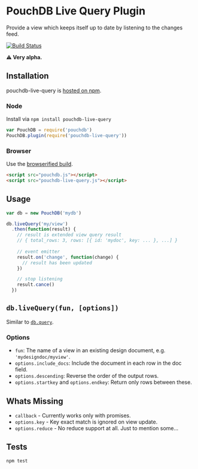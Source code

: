 # PouchDB Live Query Plugin
Provide a view which keeps itself up to date by listening to the changes feed.

[![Build Status](https://travis-ci.org/jo/pouchdb-live-query.svg?branch=master)](https://travis-ci.org/jo/pouchdb-live-query)

**:warning: Very alpha.**

## Installation
pouchdb-live-query is [hosted on npm](https://www.npmjs.com/package/pouchdb-live-query).

### Node
Install via `npm install pouchdb-live-query` 

```js
var PouchDB = require('pouchdb')
PouchDB.plugin(require('pouchdb-live-query'))
```

### Browser
Use the [browserified build](./dist/pouchdb-live-query.js).

```html
<script src="pouchdb.js"></script>
<script src="pouchdb-live-query.js"></script>
```


## Usage
```js
var db = new PouchDB('mydb')

db.liveQuery('my/view')
  .then(function(result) {
    // result is extended view query result
    // { total_rows: 3, rows: [{ id: 'mydoc', key: ... }, ...] }
    
    // event emitter
    result.on('change', function(change) {
      // result has been updated
    })

    // stop listening
    result.cance()
  })
```

## `db.liveQuery(fun, [options])`
Similar to [`db.query`](http://pouchdb.com/api.html#query_database).

### Options
* `fun`: The name of a view in an existing design document, e.g. `'mydesigndoc/myview'`.
* `options.include_docs`: Include the document in each row in the doc field. 
* `options.descending`: Reverse the order of the output rows.
* `options.startkey` and `options.endkey`: Return only rows between these.

## Whats Missing
* `callback` - Currently works only with promises.
* `options.key` - Key exact match is ignored on view update.
* `options.reduce` - No reduce support at all.
Just to mention some...

## Tests

```sh
npm test
```

